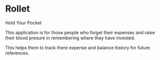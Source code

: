 # Rollet
Hold Your Pocket

This application is for those people who forget their expenses and raise their blood presure in remembering where they have invested.

This helps them to track there expense and balance history for future references.
